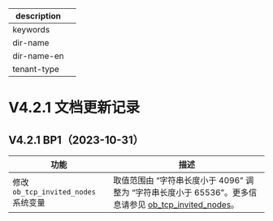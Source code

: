|description||
|---|---|
|keywords||
|dir-name||
|dir-name-en||
|tenant-type||

# V4.2.1 文档更新记录

## V4.2.1 BP1（2023-10-31）

| 功能 | 描述|
|------|------|
| 修改 `ob_tcp_invited_nodes` 系统变量 | 取值范围由 “字符串长度小于 4096” 调整为 “字符串长度小于 65536”。更多信息请参见 [ob_tcp_invited_nodes](700.reference/800.configuration-items-and-system-variables/200.system-variable/300.global-system-variable/9700.ob_tcp_invited_nodes-global.md)。|
